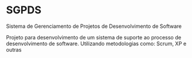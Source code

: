 # SGPDS
Sistema de Gerenciamento de Projetos de Desenvolvimento de Software

Projeto para desenvolvimento de um sistema de suporte ao processo de desenvolvimento de software. Utilizando metodologias como: 
Scrum, XP e outras
